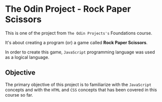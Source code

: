 # The Odin Project - Rock Paper Scissors

This is one of the project from `The Odin Projects's` Foundations course.

It's about creating a program (or) a game called **Rock Paper Scissors**.

In order to create this game, `JavaScript` programming language was used as a logical language.

## Objective

The primary objective of this project is to familiarize with the `JavaScript` concepts and with the `HTML` and `CSS` concepts that has been covered in this course so far.
